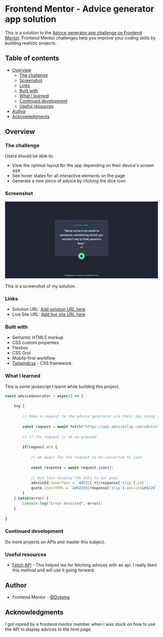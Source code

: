# Frontend Mentor - Advice generator app solution

This is a solution to the [Advice generator app challenge on Frontend Mentor](https://www.frontendmentor.io/challenges/advice-generator-app-QdUG-13db). Frontend Mentor challenges help you improve your coding skills by building realistic projects.

## Table of contents

- [Overview](#overview)
  - [The challenge](#the-challenge)
  - [Screenshot](#screenshot)
  - [Links](#links)
  - [Built with](#built-with)
  - [What I learned](#what-i-learned)
  - [Continued development](#continued-development)
  - [Useful resources](#useful-resources)
- [Author](#author)
- [Acknowledgments](#acknowledgments)


## Overview

### The challenge

Users should be able to:

- View the optimal layout for the app depending on their device's screen size
- See hover states for all interactive elements on the page
- Generate a new piece of advice by clicking the dice icon

### Screenshot

![](./images/advice-generator-screenshot.png)

This is a screenshot of my solution.

### Links

- Solution URL: [Add solution URL here](https://your-solution-url.com)
- Live Site URL: [Add live site URL here](https://your-live-site-url.com)

### Built with

- Semantic HTML5 markup
- CSS custom properties
- Flexbox
- CSS Grid
- Mobile-first workflow
- [Tailwindcss](https://tailwindcss.com/docs/installation) - CSS framework.


### What I learned

This is some javascript I learnt while building this project.

```js
const adviceGenerator = async() => {

    try {

        // Make a request to the advice generator via their api using fetch

        const request = await fetch("https://api.adviceslip.com/advice", {cache: 'no-cache'});

        // if the request is ok we proceed 

        if(request.ok) {

            // we await for the request to be converted to json 

            const response = await request.json();

            // And then display the data to our page
            adviceId.innerText = `ADVICE #${response['slip'].id}`;
            quote.innerHTML = `&#8220${response['slip'].advice}&#8220`;
        }
    } catch(error) {
        console.log("Error detected", error);
    }

}
```

### Continued development

Do more projects on APIs and master this subject.

### Useful resources

- [Fetch API](https://developer.mozilla.org/en-US/docs/Web/API/Fetch_API) - This helped me for fetching advices with an api. I really liked this method and will use it going forward.


## Author

- Frontend Mentor - [@Dytoma](https://www.frontendmentor.io/profile/Dytoma)


## Acknowledgments

I got inpired by a frontend mentor member when I was stuck on how to use the API to display advices to the html page.
